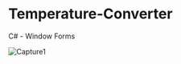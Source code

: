 # Temperature-Converter
C# - Window Forms

![Capture1](https://user-images.githubusercontent.com/39202933/57573620-81e71700-73f8-11e9-8cf0-c618dda722e3.JPG)
